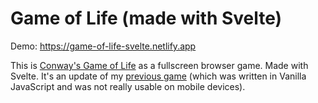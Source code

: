 # Game of Life (made with Svelte)

Demo: https://game-of-life-svelte.netlify.app

This is [Conway's Game of Life](https://en.wikipedia.org/wiki/Conway%27s_Game_of_Life) as a fullscreen browser game. Made with Svelte. It's an update of my [previous game](https://github.com/ScriptRaccoon/game-of-life) (which was written in Vanilla JavaScript and was not really usable on mobile devices).
